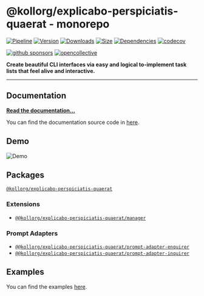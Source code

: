 # @kollorg/explicabo-perspiciatis-quaerat - monorepo

[![Pipeline](https://gitlab.kilic.dev/libraries/@kollorg/explicabo-perspiciatis-quaerat/badges/master/pipeline.svg?style=flat-square&ignore_skipped=true)](https://gitlab.kilic.dev/libraries/@kollorg/explicabo-perspiciatis-quaerat/-/commits/master) [![Version](https://img.shields.io/npm/v/@kollorg/explicabo-perspiciatis-quaerat.svg?style=flat-square&logo=npm)](https://www.npmjs.com/package/@kollorg/explicabo-perspiciatis-quaerat?activeTab=versions) [![Downloads](https://img.shields.io/npm/dm/@kollorg/explicabo-perspiciatis-quaerat.svg?style=flat-square&logo=npm)](https://www.npmjs.com/package/@kollorg/explicabo-perspiciatis-quaerat) [![Size](https://img.shields.io/bundlephobia/min/@kollorg/explicabo-perspiciatis-quaerat?style=flat-square&logo=npm)](https://www.npmjs.com/package/@kollorg/explicabo-perspiciatis-quaerat) [![Dependencies](https://img.shields.io/librariesio/release/npm/@kollorg/explicabo-perspiciatis-quaerat?style=flat-square&logo=npm)](https://www.npmjs.com/package/@kollorg/explicabo-perspiciatis-quaerat?activeTab=dependencies) [![codecov](https://codecov.io/gh/@kollorg/explicabo-perspiciatis-quaerat/@kollorg/explicabo-perspiciatis-quaerat/branch/master/graph/badge.svg?style=flat-square)](https://codecov.io/gh/@kollorg/explicabo-perspiciatis-quaerat/@kollorg/explicabo-perspiciatis-quaerat)

[![github sponsors](https://img.shields.io/github/sponsors/cenk1cenk2?style=flat-square&logo=github)](https://github.com/sponsors/cenk1cenk2) [![opencollective](https://img.shields.io/opencollective/sponsors/@kollorg/explicabo-perspiciatis-quaerat?label=open%20collective&logo=opencollective)](https://opencollective.com/@kollorg/explicabo-perspiciatis-quaerat)

**Create beautiful CLI interfaces via easy and logical to-implement task lists that feel alive and interactive.**

---

## Documentation

**[Read the documentation...](https://@kollorg/explicabo-perspiciatis-quaerat.kilic.dev)**

You can find the documentation source code in [here](https://github.com/kollorg/explicabo-perspiciatis-quaerat/tree/master/docs).

## Demo

![Demo](https://media.githubusercontent.com/media/@kollorg/explicabo-perspiciatis-quaerat/@kollorg/explicabo-perspiciatis-quaerat/master/examples/renderer-default.gif)

## Packages

[`@kollorg/explicabo-perspiciatis-quaerat`](https://github.com/kollorg/explicabo-perspiciatis-quaerat/tree/master/packages/@kollorg/explicabo-perspiciatis-quaerat)

### Extensions

- [`@@kollorg/explicabo-perspiciatis-quaerat/manager`](https://github.com/kollorg/explicabo-perspiciatis-quaerat/tree/master/packages/manager)

### Prompt Adapters

- [`@@kollorg/explicabo-perspiciatis-quaerat/prompt-adapter-enquirer`](https://github.com/kollorg/explicabo-perspiciatis-quaerat/tree/master/packages/prompt-adapter-enquirer)
- [`@@kollorg/explicabo-perspiciatis-quaerat/prompt-adapter-inquirer`](https://github.com/kollorg/explicabo-perspiciatis-quaerat/tree/master/packages/prompt-adapter-inquirer)

## Examples

You can find the examples [here](https://github.com/kollorg/explicabo-perspiciatis-quaerat/tree/master/examples).
